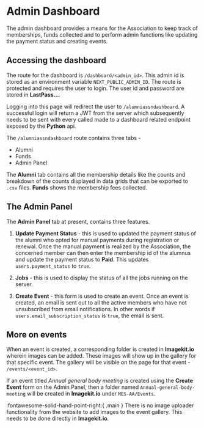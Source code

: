 # Admin Dashboard

The admin dashboard provides a means for the Association to keep track of memberships, funds collected and to perform admin functions like updating the payment status and creating events.

## **Accessing the dashboard**

The route for the dashboard is `/dashboard/<admin_id>`. This admin id is stored as an environment variable `NEXT_PUBLIC_ADMIN_ID`. The route is protected and requires the user to login. The user id and password are stored in **LastPass...**.

Logging into this page will redirect the user to `/alumniassndashboard`. A successful login will return a JWT from the server which subsequently needs to be sent with every called made to a dashboard related endpoint exposed by the **Python** api.

The `/alumniassndashboard` route contains three tabs -

- Alumni
- Funds
- Admin Panel

The **Alumni** tab contains all the membership details like the counts and breakdown of the counts displayed in data grids that can be exported to `.csv` files. **Funds** shows the membership fees collected.

## **The Admin Panel**

The **Admin Panel** tab at present, contains three features.

1. **Update Payment Status** - this is used to updated the payment status of the alumni who opted for manual payments during registration or renewal. Once the manual payment is realized by the Association, the concerned member can then enter the membership id of the alumnus and update the payment status to **Paid**. This updates `users.payment_status` to `true`.

2. **Jobs** - this is used to display the status of all the jobs running on the server.

3. **Create Event** - this form is used to create an event. Once an event is created, an email is sent out to all the active members who have not unsubscribed from email notifications. In other words if `users.email_subscription_status` is `true`, the email is sent.

## **More on events**

When an event is created, a corresponding folder is created in **Imagekit.io** wherein images can be added. These images will show up in the gallery for that specific event. The gallery will be visible on the page for that event - `/events/<event_id>`.

If an event titled _Annual general body meeting_ is created using the **Create Event** form on the Admin Panel, then a folder named `Annual-general-body-meeting` will be created in **Imagekit.io** under `MES-AA/Events`.

:fontawesome-solid-hand-point-right:{ .main } There is no image uploader functionality from the website to add images to the event gallery. This needs to be done directly in **Imagekit.io**.
